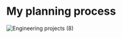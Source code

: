 # My planning process
![Engineering projects (8)](https://user-images.githubusercontent.com/60015240/96771500-bdd52880-13af-11eb-9ccc-a38f16e871ef.jpg)
